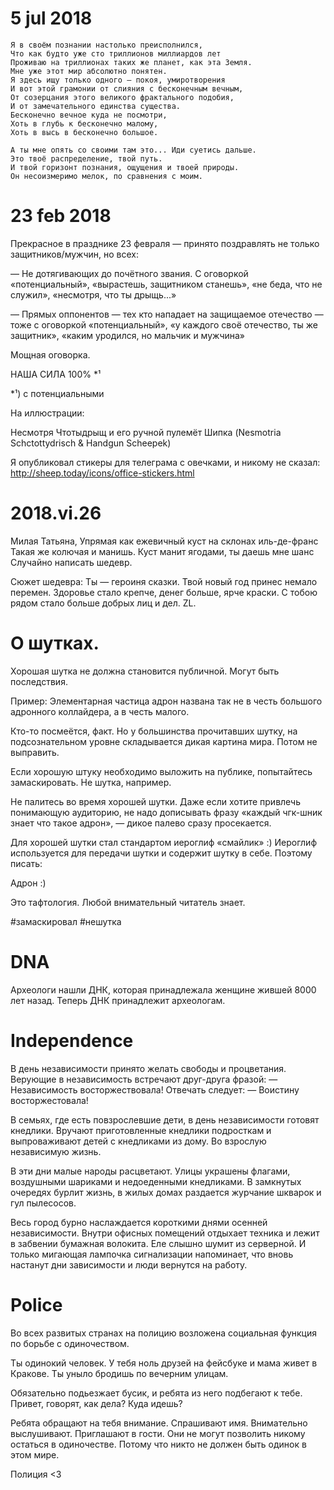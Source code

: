 # 5 jul 2018

```
Я в своём познании настолько преисполнился,
Что как будто уже сто триллионов миллиардов лет
Проживаю на триллионах таких же планет, как эта Земля.
Мне уже этот мир абсолютно понятен.
Я здесь ищу только одного — покоя, умиротворения
И вот этой грамонии от слияния с бесконечным вечным,
От созерцания этого великого фрактального подобия,
И от замечательного единства существа.
Бесконечно вечное куда не посмотри,
Хоть в глубь к бесконечно малому,
Хоть в высь в бесконечно большое.

А ты мне опять со своими там это... Иди суетись дальше.
Это твоё распределение, твой путь.
И твой горизонт познания, ощущения и твоей природы.
Он несоизмеримо мелок, по сравнения с моим.
```


# 23 feb 2018

Прекрасное в празднике 23 февраля — принято поздравлять не только защитников/мужчин, но всех:

— Не дотягивающих до почётного звания. С оговоркой «потенциальный», «вырастешь, защитником станешь», «не беда, что не служил», «несмотря, что ты дрыщь...»

— Прямых оппонентов — тех кто нападает на защищаемое отечество — тоже с оговоркой «потенциальный», «у каждого своё отечество, ты же защитник», «каким уродился, но мальчик и мужчина»

Мощная оговорка.

НАША СИЛА 100% *¹

*¹) с потенциальными

На иллюстрации:

Несмотря Чтотыдрыщ и его ручной пулемёт Шипка (Nesmotria Schctottydrisch & Handgun Scheepek)

Я опубликовал стикеры для телеграма с овечками, и никому не сказал: http://sheep.today/icons/office-stickers.html


# 2018.vi.26

Милая Татьяна,
Упрямая как ежевичный куст на склонах иль-де-франс
Такая же колючая и манишь.
Куст манит ягодами, ты даешь мне шанс
Случайно написать шедевр.

Сюжет шедевра:
Ты — героиня сказки.
Твой новый год принес немало перемен.
Здоровье стало крепче, денег больше, ярче краски.
С тобою рядом стало больше добрых лиц и дел.
ZL.



# О шутках.

Хорошая шутка не должна становится публичной. Могут быть последствия.

Пример: Элементарная частица адрон названа так не в честь большого адронного коллайдера, а в честь малого.

Кто-то посмеётся, факт. Но у большинства прочитавших шутку, на подсознательном уровне складывается дикая картина мира. Потом не выправить.

Если хорошую штуку необходимо выложить на публике, попытайтесь замаскировать. Не шутка, например.

Не палитесь во время хорошей шутки. Даже если хотите привлечь понимающую аудиторию, не надо дописывать фразу «каждый чгк-шник знает что такое адрон», — дикое палево сразу просекается.

Для хорошей шутки стал стандартом иероглиф «смайлик»  :) Иероглиф используется для передачи шутки и содержит шутку в себе. Поэтому писать:

Адрон :)

Это тафтология. Любой внимательный читатель знает.

#замаскировал #нешутка




# DNA

Археологи нашли ДНК, которая принадлежала женщине жившей 8000 лет назад. Теперь ДНК принадлежит археологам.


# Independence

В день независимости принято желать свободы и процветания. Верующие в независимость встречают друг-друга фразой:
— Независимость восторжествовала!
Отвечать следует:
— Воистину восторжестовала!

В семьях, где есть повзрослевшие дети, в день независимости готовят кнедлики. Вручают приготовленные кнедлики подросткам и выпроваживают детей с кнедликами из дому. Во взрослую независимую жизнь.

В эти дни малые народы расцветают. Улицы украшены флагами, воздушными шариками и недоеденными кнедликами. В замкнутых очередях бурлит жизнь, в жилых домах раздается журчание шкварок и гул пылесосов.

Весь город бурно наслаждается короткими днями осенней независимости. Внутри офисных помещений отдыхает техника и лежит в забвении бумажная волокита. Еле слышно шумит из серверной. И только мигающая лампочка сигнализации напоминает, что вновь настанут дни зависимости и люди вернутся на работу.



# Police

Во всех развитых странах на полицию возложена социальная функция по борьбе с одиночеством.

Ты одинокий человек. У тебя ноль друзей на фейсбуке и мама живет в Кракове. Ты уныло бродишь по вечерним улицам.

Обязательно подьезжает бусик, и ребята из него подбегают к тебе. Привет, говорят, как дела? Куда идешь?

Ребята обращают на тебя внимание. Спрашивают имя. Внимательно выслушивают. Приглашают в гости. Они не могут позволить никому остаться в одиночестве. Потому что никто не должен быть одинок в этом мире.

Полиция <3 


